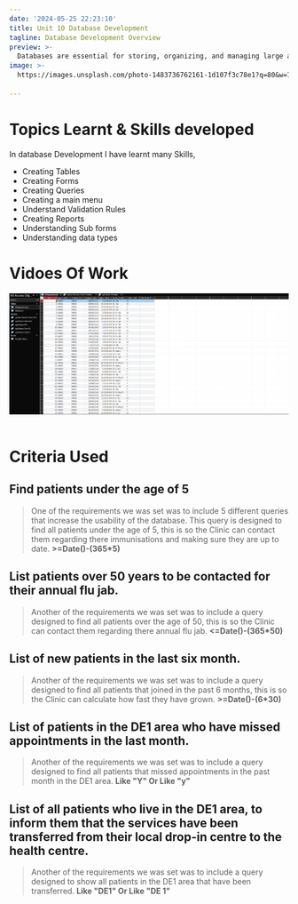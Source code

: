```yaml
---
date: '2024-05-25 22:23:10'
title: Unit 10 Database Development
tagline: Database Development Overview
preview: >-
  Databases are essential for storing, organizing, and managing large amounts of information in a structured way. In this unit, we will learn the basics of database development. Students will discover how to create, maintain, and use databases to store data efficiently. We will explore key concepts such as tables, records, and fields, as well as how to run simple queries to find specific information. By the end of this unit, students will have the skills to build and use databases, which are important tools for many jobs and everyday tasks.
image: >-
  https://images.unsplash.com/photo-1483736762161-1d107f3c78e1?q=80&w=1974&auto=format&fit=crop&ixlib=rb-4.0.3&ixid=M3wxMjA3fDB8MHxwaG90by1wYWdlfHx8fGVufDB8fHx8fA%3D%3D

---
```


# Topics Learnt & Skills developed
In database Development I have learnt many Skills, 
 - Creating Tables
 - Creating Forms
 - Creating Queries
 - Creating a main menu
 - Understand Validation Rules
 - Creating Reports
 - Understanding Sub forms
 - Understanding data types

# Vidoes Of Work
[![Surgery Database](https://raw.githubusercontent.com/SPKReality/portfolio-site/main/urlimages/unit10datadev.PNG)](https://www.youtube.com/watch?v=q0quz69COps)
![]()
![]()
![]()
![]()
![]()
![]()
![]()

# Criteria Used
## Find patients under the age of 5
> One of the requirements we was set was to include 5 different queries that increase the usability of the database. This query is designed to find all patients under the age of 5, this is so the Clinic can contact them regarding there immunisations and making sure they are up to date. **>=Date()-(365*5)**

## List patients over 50 years to be contacted for their annual flu jab. 
> Another of the requirements we was set was to include a query designed to find all patients over the age of 50, this is so the Clinic can contact them regarding there annual flu jab. **<=Date()-(365*50)**

## List of new patients in the last six month.
> Another of the requirements we was set was to include a query designed to find all patients that joined in the past 6 months, this is so the Clinic can calculate how fast they have grown. **>=Date()-(6*30)**

## List of patients in the DE1 area who have missed appointments in the last month.
> Another of the requirements we was set was to include a query designed to find all patients that missed appointments in the past month in the DE1 area. **Like "Y" Or Like "y"**

## List of all patients who live in the DE1 area, to inform them that the services have been transferred from their local drop-in centre to the health centre.
> Another of the requirements we was set was to include a query designed to show all patients in the DE1 area that have been transferred. **Like "DE1" Or Like "DE 1"**
